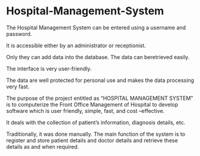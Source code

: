 # Hospital-Management-System

The Hospital Management System can be entered using a username and password. 

It is accessible either by an administrator or receptionist. 

Only they can add data into the database. The data can beretrieved easily. 

The interface is very user-friendly. 

The data are well protected for personal use and makes the data processing very fast.

The purpose of the project entitled as “HOSPITAL MANAGEMENT SYSTEM” is to computerize the Front Office Management of Hospital to develop software which is user friendly, simple, fast, and cost –effective. 

It deals with the collection of patient’s information, diagnosis details, etc.

Traditionally, it was done manually. The main function of the system is to register and store patient details and doctor details and retrieve these details as and when required.
